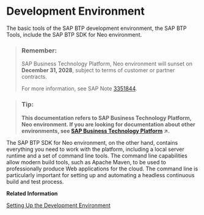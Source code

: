 <!-- loio76134059711e1014839a8273b0e91070 -->

# Development Environment

The basic tools of the SAP BTP development environment, the SAP BTP Tools, include the SAP BTP SDK for Neo environment.

> ### Remember:  
> SAP Business Technology Platform, Neo environment will sunset on **December 31, 2028**, subject to terms of customer or partner contracts.
> 
> For more information, see SAP Note [3351844](https://me.sap.com/notes/3351844).

> ### Tip:  
> **This documentation refers to SAP Business Technology Platform, Neo environment. If you are looking for documentation about other environments, see [SAP Business Technology Platform](https://help.sap.com/viewer/65de2977205c403bbc107264b8eccf4b/Cloud/en-US/6a2c1ab5a31b4ed9a2ce17a5329e1dd8.html "SAP Business Technology Platform (SAP BTP) is an integrated offering comprised of four technology portfolios: database and data management, application development and integration, analytics, and intelligent technologies. The platform offers users the ability to turn data into business value, compose end-to-end business processes, and build and extend SAP applications quickly.") :arrow_upper_right:.**



The SAP BTP SDK for Neo environment, on the other hand, contains everything you need to work with the platform, including a local server runtime and a set of command line tools. The command line capabilities allow modern build tools, such as Apache Maven, to be used to professionally produce Web applications for the cloud. The command line is particularly important for setting up and automating a headless continuous build and test process.

**Related Information**  


[Setting Up the Development Environment](setting-up-the-development-environment-e815ca4.md)

 <?sap-ot O2O class="- topic/link " href="76135112711e1014839a8273b0e91070.xml" text="" desc="" xtrc="link:2" xtrf="file:/home/builder/src/dita-all/jjq1673438782153/loio9fe952ba277c471bbad80cd40548bb84_en-US/src/content/localization/en-us/76134059711e1014839a8273b0e91070.xml" output-class="" current-file="file:/home/builder/tp.net.sf.dita-ot/2.3/plugins/com.elovirta.dita.markdown_1.3.0/xsl/dita2markdownImpl.xsl" ?> 


